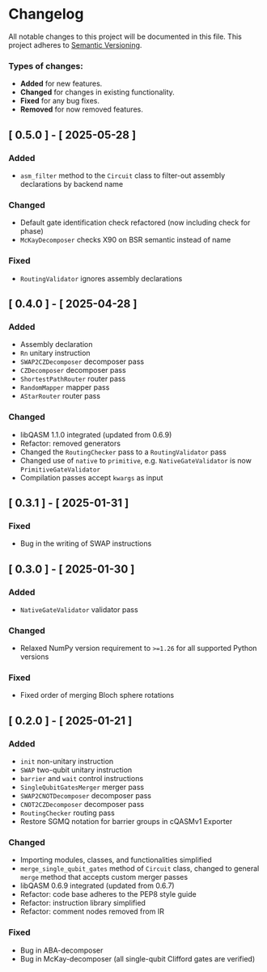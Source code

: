 # Changelog

All notable changes to this project will be documented in this file.
This project adheres to [Semantic Versioning](http://semver.org/).

### Types of changes:

* **Added** for new features.
* **Changed** for changes in existing functionality.
* **Fixed** for any bug fixes.
* **Removed** for now removed features.

## [ 0.5.0 ] - [ 2025-05-28 ]

### Added

- `asm_filter` method to the `Circuit` class to filter-out assembly declarations by backend name

### Changed

- Default gate identification check refactored (now including check for phase)
- `McKayDecomposer` checks X90 on BSR semantic instead of name

### Fixed

- `RoutingValidator` ignores assembly declarations

## [ 0.4.0 ] - [ 2025-04-28 ]

### Added

- Assembly declaration
- `Rn` unitary instruction
- `SWAP2CZDecomposer` decomposer pass
- `CZDecomposer` decomposer pass
- `ShortestPathRouter` router pass
- `RandomMapper` mapper pass
- `AStarRouter` router pass

### Changed

- libQASM 1.1.0 integrated (updated from 0.6.9)
- Refactor: removed generators
- Changed the `RoutingChecker` pass to a `RoutingValidator` pass
- Changed use of `native` to `primitive`, e.g. `NativeGateValidator` is now `PrimitiveGateValidator`
- Compilation passes accept `kwargs` as input

## [ 0.3.1 ] - [ 2025-01-31 ]

### Fixed

- Bug in the writing of SWAP instructions


## [ 0.3.0 ] - [ 2025-01-30 ]

### Added

- `NativeGateValidator` validator pass

### Changed

- Relaxed NumPy version requirement to `>=1.26` for all supported Python versions

### Fixed

- Fixed order of merging Bloch sphere rotations

## [ 0.2.0 ] - [ 2025-01-21 ]

### Added

- `init` non-unitary instruction
- `SWAP` two-qubit unitary instruction
- `barrier` and `wait` control instructions
- `SingleQubitGatesMerger` merger pass
- `SWAP2CNOTDecomposer` decomposer pass
- `CNOT2CZDecomposer` decomposer pass
- `RoutingChecker` routing pass
- Restore SGMQ notation for barrier groups in cQASMv1 Exporter

### Changed

- Importing modules, classes, and functionalities simplified
- `merge_single_qubit_gates` method of `Circuit` class,
changed to general `merge` method that accepts custom merger passes
- libQASM 0.6.9 integrated (updated from 0.6.7)
- Refactor: code base adheres to the PEP8 style guide
- Refactor: instruction library simplified
- Refactor: comment nodes removed from IR

### Fixed

- Bug in ABA-decomposer
- Bug in McKay-decomposer (all single-qubit Clifford gates are verified)
